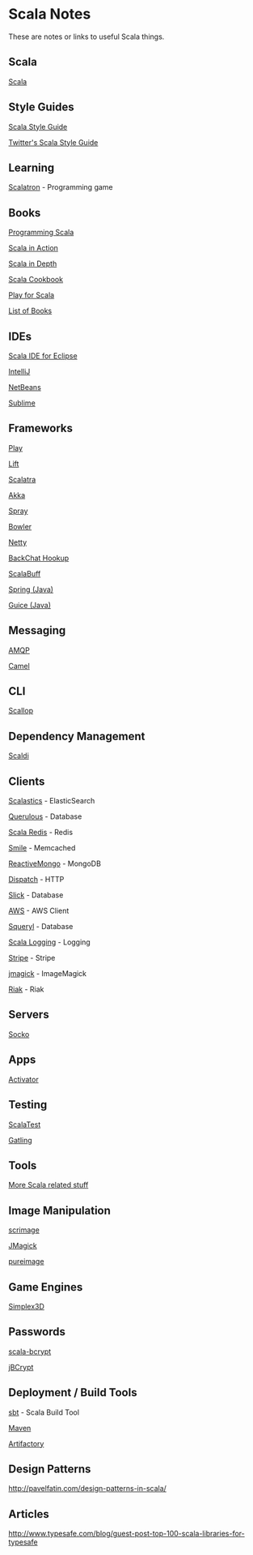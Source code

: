 # Scala Notes

These are notes or links to useful Scala things.

## Scala

[Scala](http://www.scala-lang.org)

## Style Guides

[Scala Style Guide](http://docs.scala-lang.org/style/)

[Twitter's Scala Style Guide](http://twitter.github.io/effectivescala/)

## Learning

[Scalatron](https://github.com/scalatron/scalatron) - Programming game

## Books

[Programming Scala](http://www.amazon.com/Programming-Scala-Comprehensive-Step---Step/dp/0981531644/)

[Scala in Action](http://www.amazon.com/Scala-Action-Nilanjan-Raychaudhuri/dp/1935182757/)

[Scala in Depth](http://www.amazon.com/Scala-Depth-Joshua-D-Suereth/dp/1935182706/)

[Scala Cookbook](http://www.amazon.com/Scala-Cookbook-Object-Oriented-Functional-Programming/dp/1449339611/)

[Play for Scala](http://www.amazon.com/Play-Scala-Covers-2/dp/1617290793/)

[List of Books](http://www.scala-lang.org/documentation/books.html)

## IDEs

[Scala IDE for Eclipse](http://scala-ide.org)

[IntelliJ](http://www.jetbrains.com/idea/features/scala.html)

[NetBeans](http://wiki.netbeans.org/Scala)

[Sublime](https://github.com/sublimescala/sublime-ensime)

## Frameworks

[Play](http://www.playframework.com)

[Lift](http://liftweb.net)

[Scalatra](http://www.scalatra.org)

[Akka](http://akka.io)

[Spray](http://spray.io)

[Bowler](http://bowlerframework.org)

[Netty](http://netty.io)

[BackChat Hookup](https://github.com/backchatio/hookup)

[ScalaBuff](https://github.com/SandroGrzicic/ScalaBuff)

[Spring (Java)](http://projects.spring.io/spring-framework/)

[Guice (Java)](https://code.google.com/p/google-guice/)

## Messaging

[AMQP](http://www.javacodegeeks.com/2012/04/connect-to-rabbitmq-amqp-using-scala.html)

[Camel](http://doc.akka.io/docs/akka/2.1.4/scala/camel.html)

## CLI

[Scallop](https://github.com/scallop/scallop)

## Dependency Management

[Scaldi](http://olegilyenko.github.io/scaldi/Scaldi.html)

## Clients

[Scalastics](https://github.com/bsadeh/scalastic) - ElasticSearch

[Querulous](https://github.com/nkallen/querulous) - Database

[Scala Redis](https://github.com/acrosa/scala-redis) - Redis

[Smile](https://github.com/robey/smile) - Memcached

[ReactiveMongo](http://reactivemongo.org) - MongoDB

[Dispatch](https://github.com/dispatch/dispatch) - HTTP

[Slick](http://slick.typesafe.com) - Database

[AWS](https://github.com/seratch/AWScala) - AWS Client

[Squeryl](http://squeryl.org) - Database

[Scala Logging](https://github.com/typesafehub/scalalogging) - Logging

[Stripe](https://github.com/anurag/stripe-scala) - Stripe

[jmagick](http://www.jmagick.org) - ImageMagick

[Riak](http://riak.scalapenos.com) - Riak

## Servers

[Socko](http://sockoweb.org)

## Apps

[Activator](http://typesafe.com/activator)

## Testing

[ScalaTest](http://www.scalatest.org)

[Gatling](http://gatling-tool.org)

## Tools

[More Scala related stuff](https://github.com/scala)

## Image Manipulation

[scrimage](https://github.com/sksamuel/scrimage)

[JMagick](http://www.jmagick.org)

[pureimage](https://github.com/stephenjudkins/pureimage)

## Game Engines

[Simplex3D](http://www.simplex3d.org)

## Passwords

[scala-bcrypt](https://github.com/t3hnar/scala-bcrypt)

[jBCrypt](https://github.com/jeremyh/jBCrypt)

## Deployment / Build Tools

[sbt](http://www.scala-sbt.org) - Scala Build Tool

[Maven](http://scala-tools.org/mvnsites/maven-scala-plugin/)

[Artifactory](http://www.jfrog.com/home/v_artifactory_opensource_overview)

## Design Patterns

http://pavelfatin.com/design-patterns-in-scala/

## Articles

http://www.typesafe.com/blog/guest-post-top-100-scala-libraries-for-typesafe
